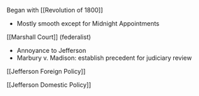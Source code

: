 
Began with [[Revolution of 1800]]
- Mostly smooth except for Midnight Appointments

[[Marshall Court]] (federalist)
- Annoyance to Jefferson
- Marbury v. Madison: establish precedent for judiciary review

[[Jefferson Foreign Policy]]

[[Jefferson Domestic Policy]]




